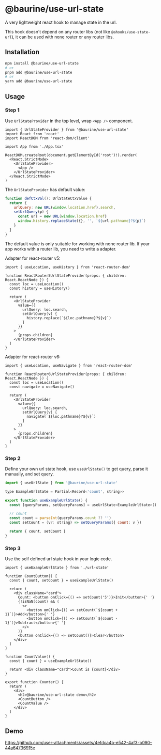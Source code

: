 # @baurine/use-url-state

A very lightweight react hook to manage state in the url.

This hook doesn't depend on any router libs (not like `@ahooks/use-state-url`), it can be used with none router or any router libs.

## Installation

```sh
npm install @baurine/use-url-state
# or
pnpm add @baurine/use-url-state
# or
yarn add @baurine/use-url-state
```

## Usage

### Step 1

Use `UrlStateProvider` in the top level, wrap `<App />` component.

```tsx
import { UrlStateProvider } from '@baurine/use-url-state'
import React from 'react'
import ReactDOM from 'react-dom/client'

import App from './App.tsx'

ReactDOM.createRoot(document.getElementById('root')!).render(
  <React.StrictMode>
    <UrlStateProvider>
      <App />
    </UrlStateProvider>
  </React.StrictMode>
)
```

The `UrlStateProvider` has default value:

```js
function defCtxVal(): UrlStateCtxValue {
  return {
    urlQuery: new URL(window.location.href).search,
    setUrlQuery(p) {
      const url = new URL(window.location.href)
      window.history.replaceState({}, '', `${url.pathname}?${p}`)
    }
  }
}
```

The default value is only suitable for working with none router lib. If your app works with a router lib, you need to write a adapter.

Adapter for react-router v5:

```tsx
import { useLocation, useHistory } from 'react-router-dom'

function ReactRouter5UrlStateProvider(props: { children: React.ReactNode }) {
  const loc = useLocation()
  const history = useHistory()

  return (
    <UrlStateProvider
      value={{
        urlQuery: loc.search,
        setUrlQuery(v) {
          history.replace(`${loc.pathname}?${v}`)
        }
      }}
    >
      {props.children}
    </UrlStateProvider>
  )
}
```

Adapter for react-router v6:

```tsx
import { useLocation, useNavigate } from 'react-router-dom'

function ReactRouter6UrlStateProvider(props: { children: React.ReactNode }) {
  const loc = useLocation()
  const navigate = useNavigate()

  return (
    <UrlStateProvider
      value={{
        urlQuery: loc.search,
        setUrlQuery(v) {
          navigate(`${loc.pathname}?${v}`)
        }
      }}
    >
      {props.children}
    </UrlStateProvider>
  )
}
```

### Step 2

Define your own url state hook, use `useUrlState()` to get query, parse it manually, and set query.

```js
import { useUrlState } from '@baurine/use-url-state'

type ExampleUrlState = Partial<Record<'count', string>>

export function useExampleUrlState() {
  const [queryParams, setQueryParams] = useUrlState<ExampleUrlState>()

  // count
  const count = parseInt(queryParams.count ?? '')
  const setCount = (v?: string) => setQueryParams({ count: v })

  return { count, setCount }
}
```

### Step 3

Use the self defined url state hook in your logic code.

```tsx
import { useExampleUrlState } from './url-state'

function CountButton() {
  const { count, setCount } = useExampleUrlState()

  return (
    <div className="card">
      Count: <button onClick={() => setCount('5')}>Init</button>{' '}
      {!isNaN(count) && (
        <>
          <button onClick={() => setCount(`${count + 1}`)}>Add</button>{' '}
          <button onClick={() => setCount(`${count - 1}`)}>Subtract</button>{' '}
        </>
      )}
      <button onClick={() => setCount()}>Clear</button>
    </div>
  )
}

function CountValue() {
  const { count } = useExampleUrlState()

  return <div className="card">Count is {count}</div>
}

export function Counter() {
  return (
    <div>
      <h2>@baurine/use-url-state demo</h2>
      <CountButton />
      <CountValue />
    </div>
  )
}
```

## Demo

https://github.com/user-attachments/assets/4efdca4b-e542-4af3-b090-44a64736915e
